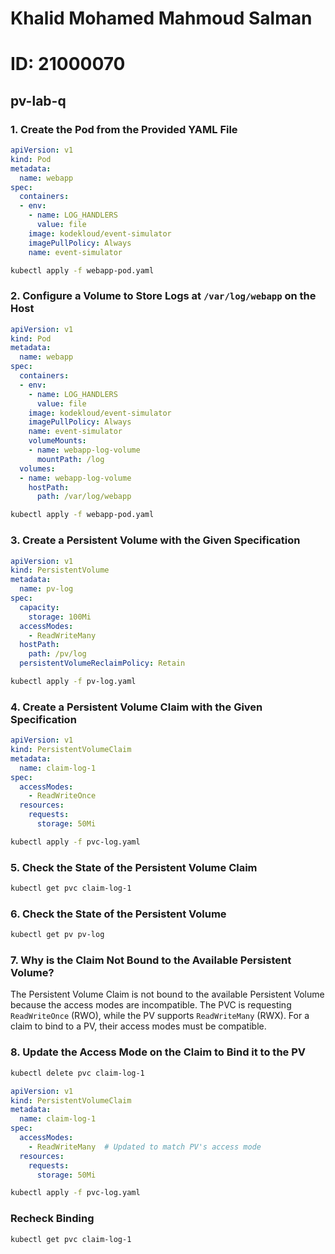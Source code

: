 # Khalid Mohamed Mahmoud Salman 
# ID: 21000070


## pv-lab-q

### 1. Create the Pod from the Provided YAML File

```yaml
apiVersion: v1
kind: Pod
metadata:
  name: webapp
spec:
  containers:
  - env:
    - name: LOG_HANDLERS
      value: file
    image: kodekloud/event-simulator
    imagePullPolicy: Always
    name: event-simulator
```

```bash
kubectl apply -f webapp-pod.yaml
```

### 2. Configure a Volume to Store Logs at `/var/log/webapp` on the Host

```yaml
apiVersion: v1
kind: Pod
metadata:
  name: webapp
spec:
  containers:
  - env:
    - name: LOG_HANDLERS
      value: file
    image: kodekloud/event-simulator
    imagePullPolicy: Always
    name: event-simulator
    volumeMounts:
    - name: webapp-log-volume
      mountPath: /log
  volumes:
  - name: webapp-log-volume
    hostPath:
      path: /var/log/webapp
```

```bash
kubectl apply -f webapp-pod.yaml
```

### 3. Create a Persistent Volume with the Given Specification

```yaml
apiVersion: v1
kind: PersistentVolume
metadata:
  name: pv-log
spec:
  capacity:
    storage: 100Mi
  accessModes:
    - ReadWriteMany
  hostPath:
    path: /pv/log
  persistentVolumeReclaimPolicy: Retain
```

```bash
kubectl apply -f pv-log.yaml
```

### 4. Create a Persistent Volume Claim with the Given Specification

```yaml
apiVersion: v1
kind: PersistentVolumeClaim
metadata:
  name: claim-log-1
spec:
  accessModes:
    - ReadWriteOnce
  resources:
    requests:
      storage: 50Mi
```

```bash
kubectl apply -f pvc-log.yaml
```

### 5. Check the State of the Persistent Volume Claim

```bash
kubectl get pvc claim-log-1
```

### 6. Check the State of the Persistent Volume

```bash
kubectl get pv pv-log
```

### 7. Why is the Claim Not Bound to the Available Persistent Volume?

The Persistent Volume Claim is not bound to the available Persistent Volume because the access modes are incompatible. The PVC is requesting `ReadWriteOnce` (RWO), while the PV supports `ReadWriteMany` (RWX). For a claim to bind to a PV, their access modes must be compatible.

### 8. Update the Access Mode on the Claim to Bind it to the PV

```bash
kubectl delete pvc claim-log-1
```

```yaml
apiVersion: v1
kind: PersistentVolumeClaim
metadata:
  name: claim-log-1
spec:
  accessModes:
    - ReadWriteMany  # Updated to match PV's access mode
  resources:
    requests:
      storage: 50Mi
```

```bash
kubectl apply -f pvc-log.yaml
```

### Recheck Binding

```bash
kubectl get pvc claim-log-1
```